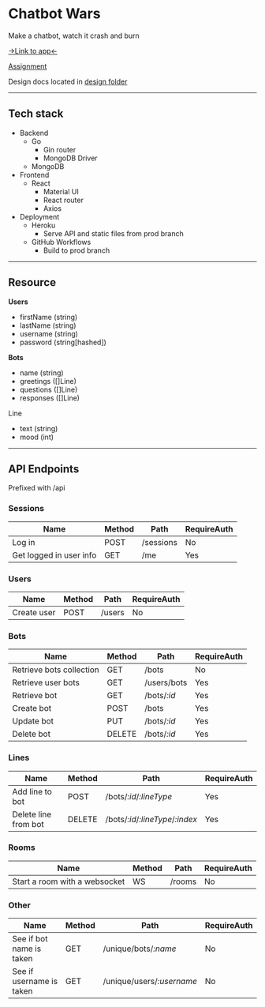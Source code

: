 # Chatbot Wars

Make a chatbot, watch it crash and burn

[->Link to app<-](https://chatbot-wars.herokuapp.com/)

[Assignment](http://cit.dixie.edu/cs/4200/assignments/passport.xhtml)

Design docs located in [design folder](./design/)

----

## Tech stack

- Backend
    - Go
        - Gin router
        - MongoDB Driver
    - MongoDB
- Frontend
    - React
        - Material UI
        - React router
        - Axios
- Deployment
    - Heroku
        - Serve API and static files from prod branch
    - GitHub Workflows
        - Build to prod branch

---
## Resource

**Users**
- firstName (string)
- lastName (string)
- username (string)
- password (string[hashed])


**Bots**
- name (string)
- greetings ([]Line)
- questions ([]Line)
- responses ([]Line)

Line
- text (string)
- mood (int)

---
## API Endpoints

Prefixed with /api

### **Sessions**

Name                           | Method | Path                              | RequireAuth
-------------------------------|--------|-----------------------------------|------------
Log in                         | POST   | /sessions                         | No
Get logged in user info        | GET    | /me                               | Yes

### **Users**

Name                           | Method | Path                              | RequireAuth
-------------------------------|--------|-----------------------------------|------------
Create user                    | POST   | /users                            | No


### **Bots**

Name                           | Method | Path                              | RequireAuth
-------------------------------|--------|-----------------------------------|------------
Retrieve bots collection       | GET    | /bots                             | No
Retrieve user bots             | GET    | /users/bots                       | Yes
Retrieve bot                   | GET    | /bots/*:id*                       | Yes
Create bot                     | POST   | /bots                             | Yes
Update bot                     | PUT    | /bots/*:id*                       | Yes
Delete bot                     | DELETE | /bots/*:id*                       | Yes

### **Lines**

Name                           | Method | Path                              | RequireAuth
-------------------------------|--------|-----------------------------------|------------
Add line to bot                | POST   | /bots/*:id*/*:lineType*           | Yes
Delete line from bot           | DELETE | /bots/*:id*/*:lineType*/*:index*  | Yes

### **Rooms**

Name                           | Method | Path                              | RequireAuth
-------------------------------|--------|-----------------------------------|------------
Start a room with a websocket  | WS   | /rooms                            | No

### **Other**

Name                           | Method | Path                              | RequireAuth
-------------------------------|--------|-----------------------------------|------------
See if bot name is taken       | GET    | /unique/bots/*:name*              | No
See if username is taken       | GET    | /unique/users/*:username*         | No